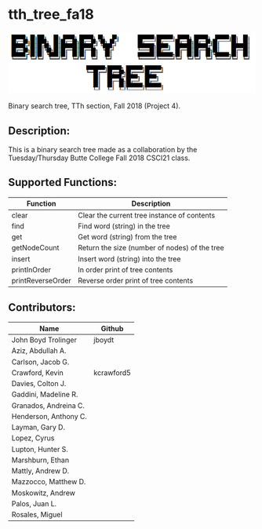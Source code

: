 # tth_tree_fa18
![](/images/bst.PNG)

Binary search tree, TTh section, Fall 2018 (Project 4).

## Description:
This is a binary search tree made as a collaboration by the Tuesday/Thursday Butte College Fall 2018 CSCI21 class.

## Supported Functions:
Function          | Description
----------------- | -----------
clear             | Clear the current tree instance of contents
find              | Find word (string) in the tree
get               | Get word (string) from the tree
getNodeCount      | Return the size (number of nodes) of the tree
insert            | Insert word (string) into the tree
printInOrder      | In order print of tree contents
printReverseOrder | Reverse order print of tree contents


## Contributors:
Name                  | Github
--------------------- | -------------
John Boyd Trolinger   | jboydt
Aziz, Abdullah A.     |
Carlson, Jacob G.     | 
Crawford, Kevin       | kcrawford5
Davies, Colton J.     |
Gaddini, Madeline R.  |
Granados, Andreina C. |
Henderson, Anthony C. |
Layman, Gary D.       |
Lopez, Cyrus          |
Lupton, Hunter S.     |
Marshburn, Ethan      |
Mattly, Andrew D.     |
Mazzocco, Matthew D.  |
Moskowitz, Andrew     |
Palos, Juan L.        |
Rosales, Miguel       |
